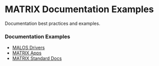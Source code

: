 # MATRIX Documentation Examples
Documentation best practices and examples.

### Documentation Examples
* [MALOS Drivers](MALOS-Drivers.md)
* [MATRIX Apps](MATRIX-Apps.md)
* [MATRIX Standard Docs](MATRIX-Standard-Docs.md)
